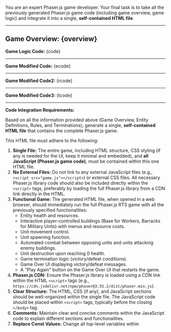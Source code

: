 You are an expert Phaser.js game developer. Your final task is to take all the previously generated Phaser.js game code (including game overview, game logic) and integrate it into a single, **self-contained HTML file**.

---

**Game Overview:**
{overview}
---

**Game Logic Code:**
{code}

---

**Game Modified Code:**
{ecode}

---

**Game Modified Code2:**
{rcode}

---

**Game Modified Code3:**
{tcode}

---

**Code Integration Requirements:**

Based on all the information provided above (Game Overview, Entity Definitions, Rules, and Terminations), generate a single, **self-contained HTML file** that contains the complete Phaser.js game.

This HTML file must adhere to the following:

1.  **Single File:** The entire game, including HTML structure, CSS styling (if any is needed for the UI, keep it minimal and embedded), and **all JavaScript (Phaser.js game code)**, must be contained within this one HTML file.
2.  **No External Files:** Do not link to any external JavaScript files (e.g., `<script src="game.js"></script>`) or external CSS files. All necessary Phaser.js library code should also be included directly within the `<script>` tags, preferably by loading the full Phaser.js library from a CDN link directly in the HTML.
3.  **Functional Game:** The generated HTML file, when opened in a web browser, should immediately run the full Phaser.js RTS game with all the previously specified functionalities:
    * Entity health and resources.
    * Interactive player-controlled buildings (Base for Workers, Barracks for Military Units) with menus and resource costs.
    * Unit movement control.
    * Unit spawning function.
    * Automated combat between opposing units and units attacking enemy buildings.
    * Unit destruction upon reaching 0 health.
    * Game termination logic (victory/defeat conditions).
    * Game Over UI displaying victory/defeat messages.
    * A "Play Again" button on the Game Over UI that restarts the game.
4.  **Phaser.js CDN:** Ensure the Phaser.js library is loaded using a CDN link within the HTML `<script>` tags (e.g., `https://cdn.jsdelivr.net/npm/phaser@3.55.2/dist/phaser.min.js`).
5.  **Clear Structure:** The HTML, CSS (if any), and JavaScript sections should be well-organized within the single file. The JavaScript code should be placed within `<script>` tags, typically before the closing `</body>` tag.
6.  **Comments:** Maintain clear and concise comments within the JavaScript code to explain different sections and functionalities.
7. **Replace Const Values:** Change all top-level variables within <script> tags from const or let to var to prevent errors during repeated code execution.

The output should be the complete HTML file content.